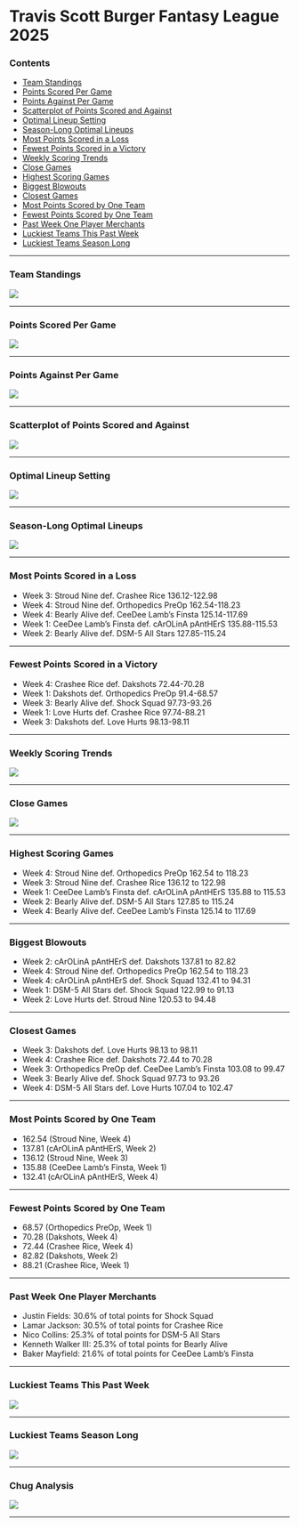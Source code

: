 Travis Scott Burger Fantasy League 2025
================

### Contents

- [Team Standings](#team-standings)
- [Points Scored Per Game](#points-scored-per-game)
- [Points Against Per Game](#points-against-per-game)
- [Scatterplot of Points Scored and
  Against](#scatterplot-of-points-scored-and-against)
- [Optimal Lineup Setting](#optimal-lineup-setting)
- [Season-Long Optimal Lineups](#season-long-optimal-lineups)
- [Most Points Scored in a Loss](#most-points-scored-in-a-loss)
- [Fewest Points Scored in a
  Victory](#fewest-points-scored-in-a-victory)
- [Weekly Scoring Trends](#weekly-scoring-trends)
- [Close Games](#close-games)
- [Highest Scoring Games](#highest-scoring-games)
- [Biggest Blowouts](#biggest-blowouts)
- [Closest Games](#closest-games)
- [Most Points Scored by One Team](#most-points-scored-by-one-team)
- [Fewest Points Scored by One Team](#fewest-points-scored-by-one-team)
- [Past Week One Player Merchants](#past-week-one-player-merchants)
- [Luckiest Teams This Past Week](#luckiest-teams-this-past-week)
- [Luckiest Teams Season Long](#luckiest-teams-season-long)

------------------------------------------------------------------------

### Team Standings

![](README_files/figure-gfm/unnamed-chunk-2-1.png)<!-- -->

------------------------------------------------------------------------

### Points Scored Per Game

![](README_files/figure-gfm/unnamed-chunk-3-1.png)<!-- -->

------------------------------------------------------------------------

### Points Against Per Game

![](README_files/figure-gfm/unnamed-chunk-4-1.png)<!-- -->

------------------------------------------------------------------------

### Scatterplot of Points Scored and Against

![](README_files/figure-gfm/unnamed-chunk-5-1.png)<!-- -->

------------------------------------------------------------------------

### Optimal Lineup Setting

![](README_files/figure-gfm/unnamed-chunk-6-1.png)<!-- -->

------------------------------------------------------------------------

### Season-Long Optimal Lineups

![](README_files/figure-gfm/unnamed-chunk-7-1.png)<!-- -->

------------------------------------------------------------------------

### Most Points Scored in a Loss

- Week 3: Stroud Nine def. Crashee Rice 136.12-122.98
- Week 4: Stroud Nine def. Orthopedics PreOp 162.54-118.23
- Week 4: Bearly Alive def. CeeDee Lamb’s Finsta 125.14-117.69
- Week 1: CeeDee Lamb’s Finsta def. cArOLinA pAntHErS 135.88-115.53
- Week 2: Bearly Alive def. DSM-5 All Stars 127.85-115.24

------------------------------------------------------------------------

### Fewest Points Scored in a Victory

- Week 4: Crashee Rice def. Dakshots 72.44-70.28
- Week 1: Dakshots def. Orthopedics PreOp 91.4-68.57
- Week 3: Bearly Alive def. Shock Squad 97.73-93.26
- Week 1: Love Hurts def. Crashee Rice 97.74-88.21
- Week 3: Dakshots def. Love Hurts 98.13-98.11

------------------------------------------------------------------------

### Weekly Scoring Trends

![](README_files/figure-gfm/unnamed-chunk-10-1.png)<!-- -->

------------------------------------------------------------------------

### Close Games

![](README_files/figure-gfm/unnamed-chunk-11-1.png)<!-- -->

------------------------------------------------------------------------

### Highest Scoring Games

- Week 4: Stroud Nine def. Orthopedics PreOp 162.54 to 118.23
- Week 3: Stroud Nine def. Crashee Rice 136.12 to 122.98
- Week 1: CeeDee Lamb’s Finsta def. cArOLinA pAntHErS 135.88 to 115.53
- Week 2: Bearly Alive def. DSM-5 All Stars 127.85 to 115.24
- Week 4: Bearly Alive def. CeeDee Lamb’s Finsta 125.14 to 117.69

------------------------------------------------------------------------

### Biggest Blowouts

- Week 2: cArOLinA pAntHErS def. Dakshots 137.81 to 82.82
- Week 4: Stroud Nine def. Orthopedics PreOp 162.54 to 118.23
- Week 4: cArOLinA pAntHErS def. Shock Squad 132.41 to 94.31
- Week 1: DSM-5 All Stars def. Shock Squad 122.99 to 91.13
- Week 2: Love Hurts def. Stroud Nine 120.53 to 94.48

------------------------------------------------------------------------

### Closest Games

- Week 3: Dakshots def. Love Hurts 98.13 to 98.11
- Week 4: Crashee Rice def. Dakshots 72.44 to 70.28
- Week 3: Orthopedics PreOp def. CeeDee Lamb’s Finsta 103.08 to 99.47
- Week 3: Bearly Alive def. Shock Squad 97.73 to 93.26
- Week 4: DSM-5 All Stars def. Love Hurts 107.04 to 102.47

------------------------------------------------------------------------

### Most Points Scored by One Team

- 162.54 (Stroud Nine, Week 4)
- 137.81 (cArOLinA pAntHErS, Week 2)
- 136.12 (Stroud Nine, Week 3)
- 135.88 (CeeDee Lamb’s Finsta, Week 1)
- 132.41 (cArOLinA pAntHErS, Week 4)

------------------------------------------------------------------------

### Fewest Points Scored by One Team

- 68.57 (Orthopedics PreOp, Week 1)
- 70.28 (Dakshots, Week 4)
- 72.44 (Crashee Rice, Week 4)
- 82.82 (Dakshots, Week 2)
- 88.21 (Crashee Rice, Week 1)

------------------------------------------------------------------------

### Past Week One Player Merchants

- Justin Fields: 30.6% of total points for Shock Squad
- Lamar Jackson: 30.5% of total points for Crashee Rice
- Nico Collins: 25.3% of total points for DSM-5 All Stars
- Kenneth Walker III: 25.3% of total points for Bearly Alive
- Baker Mayfield: 21.6% of total points for CeeDee Lamb’s Finsta

------------------------------------------------------------------------

### Luckiest Teams This Past Week

![](README_files/figure-gfm/unnamed-chunk-18-1.png)<!-- -->

------------------------------------------------------------------------

### Luckiest Teams Season Long

![](README_files/figure-gfm/unnamed-chunk-19-1.png)<!-- -->

------------------------------------------------------------------------

### Chug Analysis

![](README_files/figure-gfm/unnamed-chunk-20-1.png)<!-- -->

------------------------------------------------------------------------

